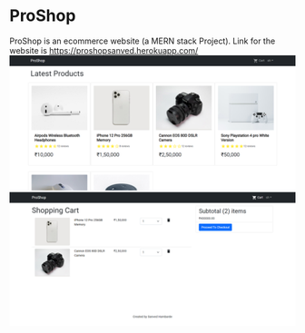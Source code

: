 # ProShop
ProShop is an ecommerce website (a MERN stack Project).
Link for the website is https://proshopsanved.herokuapp.com/
![Screenshot](frontend/public/images/proshopss.png)
![Screenshot](frontend/public/images/shopingcartss.png)
